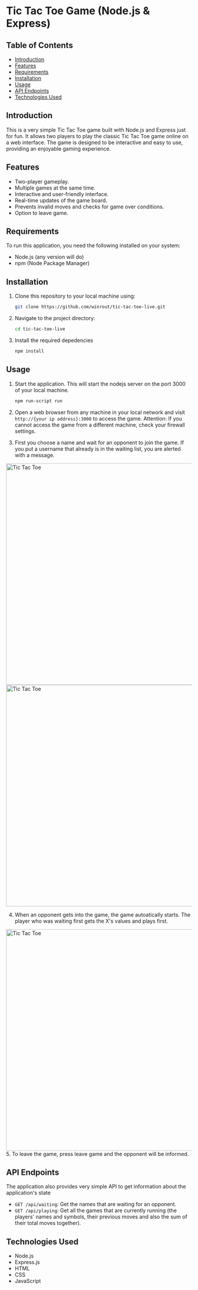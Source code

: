 # Tic Tac Toe Game (Node.js & Express)

## Table of Contents

- [Introduction](#introduction)
- [Features](#features)
- [Requirements](#requirements)
- [Installation](#installation)
- [Usage](#usage)
- [API Endpoints](#api-endpoints)
- [Technologies Used](#technologies-used)

## Introduction

This is a very simple Tic Tac Toe game built with Node.js and Express just for fun. It allows two players to play the classic Tic Tac Toe game online on a web interface. The game is designed to be interactive and easy to use, providing an enjoyable gaming experience.

## Features

- Two-player gameplay.
- Multiple games at the same time.
- Interactive and user-friendly interface.
- Real-time updates of the game board.
- Prevents invalid moves and checks for game over conditions.
- Option to leave game.
  
## Requirements

To run this application, you need the following installed on your system:

- Node.js (any version will do)
- npm (Node Package Manager)

## Installation

1. Clone this repository to your local machine using:

   ```bash
   git clone https://github.com/winrout/tic-tac-toe-live.git
   
2. Navigate to the project directory:
   ```bash
   cd tic-tac-toe-live
   
3. Install the required depedencies
   ```bash
   npm install

## Usage

1. Start the application. This will start the nodejs server on the port 3000 of your local machine.  
    ```bash
    npm run-script run

2. Open a web browser from any machine in your local network and visit `http://{your ip address}:3000` to access the game.
Attention: If you cannot access the game from a different machine, check your firewall settings.

3. First you choose a name and wait for an opponent to join the game. If you put a username that already is in the waiting list, you are alerted with a message.
<img src="screenshots/screenshot1.png" alt="Tic Tac Toe" width="600">
<img src="screenshots/screenshot2.png" alt="Tic Tac Toe" width="600">

4. When an opponent gets into the game, the game autoatically starts. The player who was waiting first gets the X's values and plays first.
<img src="screenshots/screenshot4.png" alt="Tic Tac Toe" width="600">
5. To leave the game, press leave game and the opponent will be informed.

## API Endpoints
The application also provides very simple API to get information about the application's state
- `GET /api/waiting`: Get the names that are waiting for an opponent.
- `GET /api/playing`: Get all the games that are currently running (the players' names and symbols, their previous moves and also the sum of their total moves together).

## Technologies Used
- Node.js
- Express.js
- HTML
- CSS
- JavaScript
  
